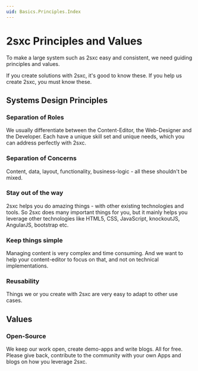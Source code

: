 ```yaml
---
uid: Basics.Principles.Index
---
```


# 2sxc Principles and Values

To make a large system such as 2sxc easy and consistent, we need guiding principles and values.

If you create solutions with 2sxc, it's good to know these.
If you help us create 2sxc, you must know these.

## Systems Design Principles

### Separation of Roles

We usually differentiate between the Content-Editor, the Web-Designer and the Developer. Each have a unique skill set and unique needs, which you can address perfectly with 2sxc.

### Separation of Concerns

Content, data, layout, functionality, business-logic - all these shouldn't be mixed.

### Stay out of the way

2sxc helps you do amazing things - with other existing technologies and tools.
So 2sxc does many important things for you, but it mainly helps you leverage other technologies like HTML5, CSS, JavaScript, knockoutJS, AngularJS, bootstrap etc.

### Keep things simple

Managing content is very complex and time consuming.
And we want to help your content-editor to focus on that, and not on technical implementations.

### Reusability

Things we or you create with 2sxc are very easy to adapt to other use cases.


## Values

### Open-Source

We keep our work open, create demo-apps and write blogs.
All for free. Please give back, contribute to the community with your own Apps and blogs on how you leverage 2sxc.

